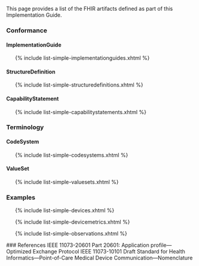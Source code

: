This page provides a list of the FHIR artifacts defined as part of this Implementation Guide.
### Conformance
#### ImplementationGuide
<ul>{% include list-simple-implementationguides.xhtml %}</ul>
<h4>StructureDefinition</h4>

<ul>{% include list-simple-structuredefinitions.xhtml %}</ul>

<h4>CapabilityStatement</h4>
<ul>{% include list-simple-capabilitystatements.xhtml %}</ul>
<h3>Terminology</h3>
<h4>CodeSystem</h4>
<ul>{% include list-simple-codesystems.xhtml %}</ul>
<h4>ValueSet</h4>
<ul>{% include list-simple-valuesets.xhtml %}</ul>
<h3>Examples</h3>
<ul>{% include list-simple-devices.xhtml %}</ul>
<ul>{% include list-simple-devicemetrics.xhtml %}</ul>
<ul>{% include list-simple-observations.xhtml %}</ul>
### References
IEEE 11073-20601 Part 20601: Application profile—Optimized Exchange Protocol
IEEE 11073-10101 Draft Standard for Health Informatics—Point-of-Care Medical Device Communication—Nomenclature
